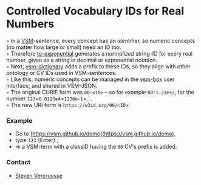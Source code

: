 Controlled Vocabulary IDs for Real Numbers
==========================================

◦ In a [VSM](https://vsm.github.io)-sentence, every concept has an identifier,
  so numeric concepts (no matter how large or small) need an ID too.  
◦ Therefore [to-exponential](https://github.com/stcruy/to-exponential)
  generates a _normalized_ string-ID for every real number, given as a string in decimal or exponential notation.  
◦ Next, [vsm-dictionary](https://github.com/vsm/vsm-dictionary) adds a prefix to these IDs,
  so they align with other ontology or CV IDs used in VSM-sentences.  
◦ Like this, numeric concepts can be managed in the [vsm-box](https://github.com/vsm/vsm-box) user interface,
  and shared in VSM-JSON.  
◦ The original CURIE form was `00:<ID>` – so for example `00:1.23e+2`, for the number `123`=`0.0123e4`=`1230e-1`=….  
◦ The new URI form is `https://w3id.org/00/<ID>`.  

### Example
* Go to [https://vsm.github.io/demo](https://vsm.github.io/demo),
* type `123` {Enter} ,
* => a VSM-term with a classID having the `00` CV's prefix is added.

### Contact
* [Steven Vercruysse](https://github.com/stcruy)
